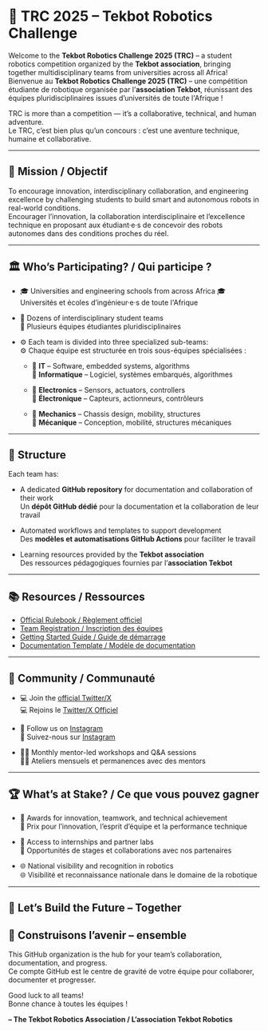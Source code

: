 # 🤖 TRC 2025 – Tekbot Robotics Challenge

Welcome to the **Tekbot Robotics Challenge 2025 (TRC)** – a student robotics competition organized by the **Tekbot association**, bringing together multidisciplinary teams from universities across all Africa!  
Bienvenue au **Tekbot Robotics Challenge 2025 (TRC)** – une compétition étudiante de robotique organisée par l’**association Tekbot**, réunissant des équipes pluridisciplinaires issues d’universités de toute l'Afrique !

TRC is more than a competition — it’s a collaborative, technical, and human adventure.  
Le TRC, c’est bien plus qu’un concours : c’est une aventure technique, humaine et collaborative.

---

## 🎯 Mission / Objectif

To encourage innovation, interdisciplinary collaboration, and engineering excellence by challenging students to build smart and autonomous robots in real-world conditions.  
Encourager l’innovation, la collaboration interdisciplinaire et l’excellence technique en proposant aux étudiant·e·s de concevoir des robots autonomes dans des conditions proches du réel.

---

## 🏛️ Who’s Participating? / Qui participe ?

- 🎓 Universities and engineering schools from across Africa
  🎓 Universités et écoles d’ingénieur·e·s de toute l'Afrique

- 👥 Dozens of interdisciplinary student teams  
  👥 Plusieurs équipes étudiantes pluridisciplinaires

- ⚙️ Each team is divided into three specialized sub-teams:  
  ⚙️ Chaque équipe est structurée en trois sous-équipes spécialisées :

  - 🧠 **IT** – Software, embedded systems, algorithms  
    🧠 **Informatique** – Logiciel, systèmes embarqués, algorithmes

  - 🔌 **Electronics** – Sensors, actuators, controllers  
    🔌 **Électronique** – Capteurs, actionneurs, contrôleurs

  - 🔧 **Mechanics** – Chassis design, mobility, structures  
    🔧 **Mécanique** – Conception, mobilité, structures mécaniques

---

## 🧠 Structure

Each team has:
- A dedicated **GitHub repository** for documentation and collaboration of their work  
  Un **dépôt GitHub dédié** pour la documentation et la collaboration de leur travail

- Automated workflows and templates to support development  
  Des **modèles et automatisations GitHub Actions** pour faciliter le travail

- Learning resources provided by the **Tekbot association**  
  Des ressources pédagogiques fournies par l’**association Tekbot**

---

## 📚 Resources / Ressources

- [Official Rulebook / Règlement officiel](https://example.com/rules)
- [Team Registration / Inscription des équipes](https://example.com/registration)
- [Getting Started Guide / Guide de démarrage](https://example.com/getting-started)
- [Documentation Template / Modèle de documentation](https://github.com/TRC-2025/team-docs-template)

---

## 💬 Community / Communauté

- 💻 Join the [official Twitter/X](https://x.com/tekbot_robotics)  
  💻 Rejoins le [Twitter/X Officiel](https://x.com/tekbot_robotics)

- 📸 Follow us on [Instagram](https://instagram.com/tekbot_robotics)  
  📸 Suivez-nous sur [Instagram](https://instagram.com/tekbot_robotics)

- 🧑‍🏫 Monthly mentor-led workshops and Q&A sessions  
  🧑‍🏫 Ateliers mensuels et permanences avec des mentors

---

## 🏆 What’s at Stake? / Ce que vous pouvez gagner

- 🥇 Awards for innovation, teamwork, and technical achievement  
  🥇 Prix pour l’innovation, l’esprit d’équipe et la performance technique

- 🧪 Access to internships and partner labs  
  🧪 Opportunités de stages et collaborations avec nos partenaires

- 🌐 National visibility and recognition in robotics  
  🌐 Visibilité et reconnaissance nationale dans le domaine de la robotique

---

## 🚀 Let’s Build the Future – Together  
## 🚀 Construisons l’avenir – ensemble

This GitHub organization is the hub for your team’s collaboration, documentation, and progress.  
Ce compte GitHub est le centre de gravité de votre équipe pour collaborer, documenter et progresser.

Good luck to all teams!  
Bonne chance à toutes les équipes !

**– The Tekbot Robotics Association / L’association Tekbot Robotics**
